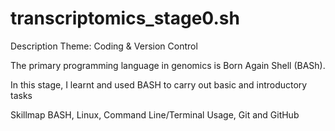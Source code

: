 # transcriptomics_stage0.sh

Description
Theme: Coding & Version Control

The primary programming language in genomics is Born Again Shell (BASh).

In this stage, I learnt and used BASH to carry out basic and introductory tasks

Skillmap
BASH, Linux, Command Line/Terminal Usage, Git and GitHub
